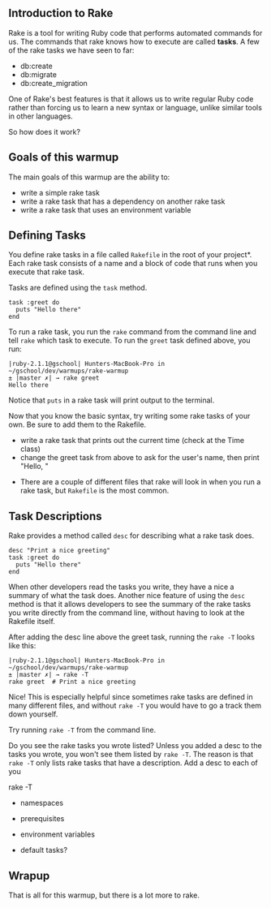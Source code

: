 ## Introduction to Rake

Rake is a tool for writing Ruby code that performs automated commands for us.
The commands that rake knows how to execute are called **tasks**.
A few of the rake tasks we have seen to far:

- db:create
- db:migrate
- db:create_migration

One of Rake's best features is that it allows us to write regular Ruby code
rather than forcing us to learn a new syntax or language, unlike similar
tools in other languages.

So how does it work?

## Goals of this warmup

The main goals of this warmup are the ability to:

- write a simple rake task
- write a rake task that has a dependency on another rake task
- write a rake task that uses an environment variable

## Defining Tasks

You define rake tasks in a file called `Rakefile` in the root of your project*.
Each rake task consists of a name and a block of code that runs when you execute
that rake task.

Tasks are defined using the `task` method.

    task :greet do
      puts "Hello there"
    end


To run a rake task, you run the `rake` command from the command line and
tell `rake` which task to execute. To run the `greet` task defined above, you
run:

    |ruby-2.1.1@gschool| Hunters-MacBook-Pro in ~/gschool/dev/warmups/rake-warmup
    ± |master ✗| → rake greet
    Hello there

Notice that `puts` in a rake task will print output to the terminal.

Now that you know the basic syntax, try writing some rake tasks of your own. Be sure
to add them to the Rakefile.

- write a rake task that prints out the current time (check at the Time class)
- change the greet task from above to ask for the user's name, then print "Hello, <name>"

* There are a couple of different files that rake will look in when you run a
rake task, but `Rakefile` is the most common.

## Task Descriptions

Rake provides a method called `desc` for describing what a rake task does.

    desc "Print a nice greeting"
    task :greet do
      puts "Hello there"
    end

When other developers read the tasks you write, they have a nice a summary of
what the task does. Another nice feature of using the `desc` method is that it
allows developers to see the summary of the rake tasks you write directly from
the command line, without having to look at the Rakefile itself.

After adding the desc line above the greet task, running the `rake -T` looks like this:

    |ruby-2.1.1@gschool| Hunters-MacBook-Pro in ~/gschool/dev/warmups/rake-warmup
    ± |master ✗| → rake -T
    rake greet  # Print a nice greeting

Nice! This is especially helpful since sometimes rake tasks are defined in many different
files, and without `rake -T` you would have to go a track them down yourself.

Try running `rake -T` from the command line.

Do you see the rake tasks you wrote listed? Unless you added a desc to the tasks you wrote,
you won't see them listed by `rake -T`. The reason is that `rake -T` only lists rake tasks
that have a description. Add a desc to each of you

rake -T

- namespaces

- prerequisites

- environment variables


- default tasks?

## Wrapup

That is all for this warmup, but there is a lot more to rake.
